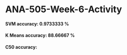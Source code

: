 # ANA-505-Week-6-Activity
#### SVM accuracy: 0.9733333 %
#### K Means accuracy: 88.66667 %
#### C50 accuracy: 
